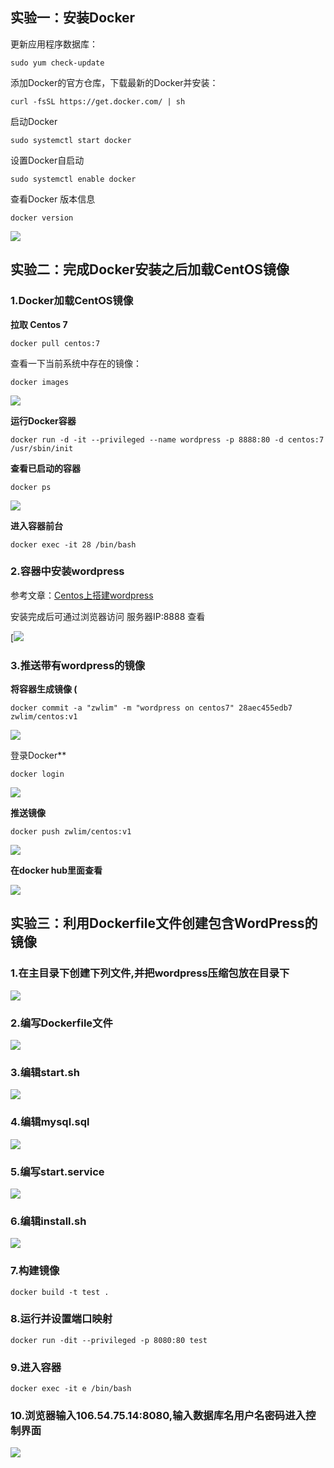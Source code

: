 ## 实验一：安装Docker

更新应用程序数据库：

```
sudo yum check-update
```

添加Docker的官方仓库，下载最新的Docker并安装：

```
curl -fsSL https://get.docker.com/ | sh
```

启动Docker

```
sudo systemctl start docker
```

设置Docker自启动

```
sudo systemctl enable docker
```

查看Docker 版本信息

```
docker version
```

![](./image/image002.jpg)

## 实验二：完成Docker安装之后加载CentOS镜像

### 1.Docker加载CentOS镜像

**拉取 Centos 7**

```
docker pull centos:7
```

查看一下当前系统中存在的镜像：

```
docker images
```

![](./image/image003.jpg)

**运行Docker容器**

```
docker run -d -it --privileged --name wordpress -p 8888:80 -d centos:7 /usr/sbin/init
```

**查看已启动的容器**

```
docker ps
```

![](./image/image004.jpg)

**进入容器前台**

```
docker exec -it 28 /bin/bash
```

### 2.容器中安装wordpress

参考文章：[Centos上搭建wordpress](https://github.com/zwlin2/CloudComPuting/tree/master/chapter2)

安装完成后可通过浏览器访问 服务器IP:8888 查看

[![](./image/image005.jpg)

### 3.推送带有wordpress的镜像

**将容器生成镜像 (**

```
docker commit -a "zwlim" -m "wordpress on centos7" 28aec455edb7 zwlim/centos:v1
```

![](./image/image006.jpg)

登录Docker**

```
docker login
```

![](./image/image007.jpg)

**推送镜像**

```
docker push zwlim/centos:v1
```

![](./image/image008.jpg)

**在docker hub里面查看**

![](./image/image009.jpg)

## 实验三：利用Dockerfile文件创建包含WordPress的镜像

### 1.在主目录下创建下列文件,并把wordpress压缩包放在目录下

![](./image/image011.png)

### **2.编写Dockerfile文件**

![](./image/image001.png)

### **3.编辑start.sh**

![](./image/image003.png)

### **4.编辑mysql.sql**

![](./image/image005.png)

### **5.编写start.service**

![](./image/image007.png)

### **6.编辑install.sh**

![](./image/image009.png)

### **7.构建镜像**

```
docker build -t test .
```

### **8.运行并设置端口映射**

```
docker run -dit --privileged -p 8080:80 test
```

### **9.进入容器**

```
docker exec -it e /bin/bash
```

### **10.浏览器输入106.54.75.14:8080,输入数据库名用户名密码进入控制界面**

![](./image/image014.jpg)
